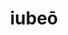 ---
title: iubeō
meaning: to order
ch: [ten, f1, f, ss, ss1]
pos: verb
inf: iubēre
secondppstem: iub
infend: ēre
thirdpp: iūssī
fourthpp: iūssus
conjugation: second
six: y
---